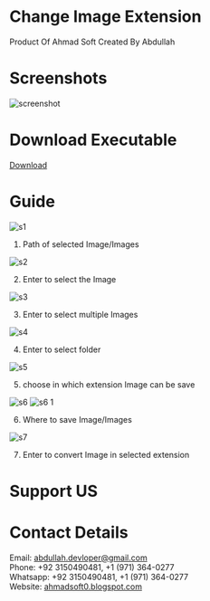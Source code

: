 # Change Image Extension
Product Of Ahmad Soft
Created By Abdullah

# Screenshots

![screenshot](https://user-images.githubusercontent.com/104646392/173239882-e6cb0205-d023-4622-ac59-374dfa2e3a41.png)

# Download Executable

<a href="https://ahmadsoft0.blogspot.com/2022/05/change-image-extension.html">Download</a>

# Guide
![s1](https://user-images.githubusercontent.com/104646392/173243605-37fea681-a06a-4ce3-b78b-949e2a1ee817.png)

1. Path of selected Image/Images

![s2](https://user-images.githubusercontent.com/104646392/173243647-77e4e8e6-04a3-4ef1-87e9-9dce058b0575.png)

2. Enter to select the Image

![s3](https://user-images.githubusercontent.com/104646392/173243660-f85ace39-f9c2-4299-a567-d914c2f9c525.png)

3. Enter to select multiple Images

![s4](https://user-images.githubusercontent.com/104646392/173243664-940ddb75-ae1a-4a0d-bf20-0ba99e06b62c.png)

4. Enter to select folder

![s5](https://user-images.githubusercontent.com/104646392/173243669-df0a1f12-0bf2-42bf-9020-d061cda5bcbf.png)

5. choose in which extension Image can be save

![s6](https://user-images.githubusercontent.com/104646392/173243676-4faa4155-14bc-41c0-a686-c38e05584e86.png)
![s6 1](https://user-images.githubusercontent.com/104646392/173243680-a45abe2e-1e4b-42d8-8c6e-73f02381a3e9.png)

6. Where to save Image/Images

![s7](https://user-images.githubusercontent.com/104646392/173243690-6a052081-b29e-4f9c-b4e8-f0e7850ba6da.png)

7. Enter to convert Image in selected extension

# Support US

# Contact Details

Email: abdullah.devloper@gmail.com <br>
Phone: +92 3150490481, +1 (971) 364-0277 <br>
Whatsapp: +92 3150490481, +1 (971) 364-0277 <br>
Website: <a href="https://ahmadsoft0.blogspot.com">ahmadsoft0.blogspot.com</a> <br>
